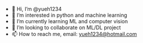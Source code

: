 - 👋 Hi, I’m @yueh1234
- 👀 I’m interested in python and machine learning
- 🌱 I’m currently learning ML and computer vision
- 💞️ I’m looking to collaborate on ML/DL project
- 📫 How to reach me, email: yueh1234@hotmail.com

<!---
yueh1234/yueh1234 is a ✨ special ✨ repository because its `README.md` (this file) appears on your GitHub profile.
You can click the Preview link to take a look at your changes.
--->
